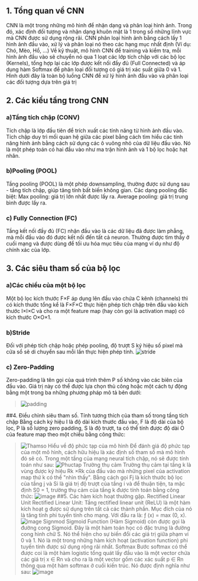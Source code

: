 ## 1. Tổng quan về CNN
CNN là một trong những mô hình để nhận dạng và phân loại hình ảnh. Trong đó, xác định đối tượng và nhận dạng khuôn mặt là 1 trong số những lĩnh vực mà CNN được sử dụng rộng rãi.
CNN phân loại hình ảnh bằng cách lấy 1 hình ảnh đầu vào, xử lý và phân loại nó theo các hạng mục nhất định (Ví dụ: Chó, Mèo, Hổ, ...)
Về kỹ thuật, mô hình CNN để training và kiểm tra, mỗi hình ảnh đầu vào sẽ chuyển nó qua 1 loạt các lớp tích chập với các bộ lọc (Kernels), tổng hợp lại các lớp được kết nối đầy đủ (Full Connected) và áp dụng hàm Softmax để phân loại đối tượng có giá trị xác suất giữa 0 và 1. Hình dưới đây là toàn bộ luồng CNN để xử lý hình ảnh đầu vào và phân loại các đối tượng dựa trên giá trị
## 2. Các kiểu tầng trong CNN
### a)Tầng tích chập (CONV)
Tích chập là lớp đầu tiên để trích xuất các tính năng từ hình ảnh đầu vào. Tích chập duy trì mối quan hệ giữa các pixel bằng cách tìm hiểu các tính năng hình ảnh bằng cách sử dụng các ô vuông nhỏ của dữ liệu đầu vào. Nó là một phép toán có hai đầu vào như ma trận hình ảnh và 1 bộ lọc hoặc hạt nhân.
### b)Pooling (POOL)
Tầng pooling (POOL) là một phép downsampling, thường được sử dụng sau - tầng tích chập, giúp tăng tính bất biến không gian.
Các dạng pooling đặc biệt:
Max pooling: giá trị lớn nhất được lấy ra.
Average pooling: giá trị trung bình được lấy ra.
### c) Fully Connection (FC)
Tầng kết nối đầy đủ (FC) nhận đầu vào là các dữ liệu đã được làm phẳng, mà mỗi đầu vào đó được kết nối đến tất cả neuron.
Thường được tìm thấy ở cuối mạng và được dùng để tối ưu hóa mục tiêu của mạng ví dụ như độ chính xác của lớp.
## 3. Các siêu tham số của bộ lọc
### a)Các chiều của một bộ lọc
Một bộ lọc kích thước F×F áp dụng lên đầu vào chứa C kênh (channels) thì có kích thước tổng kể là F×F×C thực hiện phép tích chập trên đầu vào kích thước I×I×C và cho ra một feature map (hay còn gọi là activation map) có kích thước  O×O×1.
### b)Stride
Đối với phép tích chập hoặc phép pooling, độ trượt S ký hiệu số pixel mà cửa sổ sẽ di chuyển sau mỗi lần thực hiện phép tính. 
![stride](https://user-images.githubusercontent.com/105013825/176097460-fbeef1a8-a189-406f-bf29-7bf8d9310125.png)

### c) Zero-Padding
Zero-padding là tên gọi của quá trình thêm P số không vào các biên của đầu vào. Giá trị này có thể được lựa chọn thủ công hoặc một cách tự động bằng một trong ba những phương pháp mô tả bên dưới:
> ![padding](https://user-images.githubusercontent.com/105013825/176098157-3ea6c586-e03a-4ac6-90b2-e7637258ccb1.png)

##4. Điều chỉnh siêu tham số.
Tính tương thích của tham số trong tầng tích chập
Bằng cách ký hiệu I là độ dài kích thước đầu vào, F là độ dài của bộ lọc, P là số lượng zero padding, S là độ trượt, ta có thể tính được độ dài O của feature map theo một chiều bằng công thức:
> ![Thamso](https://user-images.githubusercontent.com/105013825/176098180-3c62b467-a476-47b0-9b9f-0163fb736464.png)
Hiểu về độ phức tạp của mô hình
Để đánh giá độ phức tạp của một mô hình, cách hữu hiệu là xác định số tham số mà mô hình đó sẽ có. Trong một tầng của mạng neural tích chập, nó sẽ được tính toán như sau:
> ![Phuctap](https://user-images.githubusercontent.com/105013825/176098199-5eea7b7c-d77c-4ff4-9d52-ba9b5c4817e5.png)
Trường thụ cảm
Trường thụ cảm tại tầng k là vùng được ký hiệu Rk ×Rk của đầu vào mà những pixel của activation map thứ k có thể "nhìn thấy". Bằng cách gọi Fj là kích thước bộ lọc của tầng j và Si là giá trị độ trượt của tầng i và để thuận tiện, ta mặc định S0 = 1, trường thụ cảm của tầng k được tính toán bằng công thức:
> ![image](https://user-images.githubusercontent.com/105013825/176097956-644e0f74-6682-4431-b626-80ced8aa718b.png)
##5. Các hàm kích hoạt thường gặp.
Rectified Linear Unit
Rectified Linear Unit: Tầng rectified linear unit (ReLU) là một hàm kích hoạt g được sử dụng trên tất cả các thành phần. Mục đích của nó là tăng tính phi tuyến tính cho mạng. Với đầu ra là: ƒ (x) = max (0, x).
> ![image](https://user-images.githubusercontent.com/105013825/176098028-de954098-4c48-48c5-a3ed-4d41e1e6d37e.png)
Signmod
Sigmoid Function (Hàm Sigmoid) còn được gọi là đường cong Sigmoid. Đây là một hàm toán học có đặc trưng là đường cong hình chữ S. Nó thể hiện cho sự biến đổi các giá trị giữa phạm vi 0 và 1. Nó là một trong những hàm kích hoạt (activation function) phi tuyến tính được sử dụng rộng rãi nhất.
Softmax
Bước softmax có thể được coi là một hàm logistic tổng quát lấy đầu vào là một vector chứa các giá trị x ∈ Rn và cho ra là một vector gồm các xác suất p ∈ Rn thông qua một hàm softmax ở cuối kiến trúc. Nó được định nghĩa như sau:
> ![image](https://user-images.githubusercontent.com/105013825/176098094-2ae71188-9344-4354-af96-71d13713f4f4.png)








